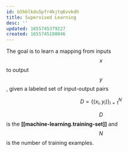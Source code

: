 ```yaml
---
id: b5hblkdu5pfr4kjtq6vvkdh
title: Supervised Learning
desc: ''
updated: 1655745379227
created: 1655745108046
---
```




The goal is to learn a mapping from inputs $$x$$ to output $$y$$, given a labeled set of input-output pairs

$$
D = \{(x_i, y_i)\}^{N}_{i=1}
$$

$$D$$ is the __[[machine-learning.training-set]]__ and $$N$$ is the number of training examples.
